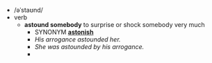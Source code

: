 - /əˈstaʊnd/
- verb
	- **astound somebody** to surprise or shock somebody very much
		- SYNONYM [**astonish**](https://www.oxfordlearnersdictionaries.com/definition/english/astonish)
		- *His arrogance astounded her.*
		- *She was astounded by his arrogance.*
		-